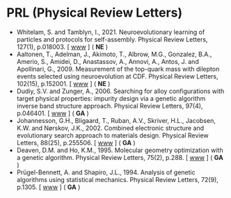 # PRL (Physical Review Letters)

* Whitelam, S. and Tamblyn, I., 2021. Neuroevolutionary learning of particles and protocols for self-assembly. Physical Review Letters, 127(1), p.018003. [ [www](https://journals.aps.org/prl/abstract/10.1103/PhysRevLett.127.018003) ] ( **NE** )
* Aaltonen, T., Adelman, J., Akimoto, T., Albrow, M.G., Gonzalez, B.A., Amerio, S., Amidei, D., Anastassov, A., Annovi, A., Antos, J. and Apollinari, G., 2009. Measurement of the top-quark mass with dilepton events selected using neuroevolution at CDF. Physical Review Letters, 102(15), p.152001. [ [www](https://journals.aps.org/prl/abstract/10.1103/PhysRevLett.102.152001) ] ( **NE** )
* Dudiy, S.V. and Zunger, A., 2006. Searching for alloy configurations with target physical properties: impurity design via a genetic algorithm inverse band structure approach. Physical Review Letters, 97(4), p.046401. [ [www](https://journals.aps.org/prl/abstract/10.1103/PhysRevLett.97.046401) ] ( **GA** )
* Johannesson, G.H., Bligaard, T., Ruban, A.V., Skriver, H.L., Jacobsen, K.W. and Nørskov, J.K., 2002. Combined electronic structure and evolutionary search approach to materials design. Physical Review Letters, 88(25), p.255506. [ [www](https://journals.aps.org/prl/abstract/10.1103/PhysRevLett.88.255506) ] ( **GA** )
* Deaven, D.M. and Ho, K.M., 1995. Molecular geometry optimization with a genetic algorithm. Physical Review Letters, 75(2), p.288. [ [www](https://journals.aps.org/prl/abstract/10.1103/PhysRevLett.75.288) ] ( **GA** )
* Prügel-Bennett, A. and Shapiro, J.L., 1994. Analysis of genetic algorithms using statistical mechanics. Physical Review Letters, 72(9), p.1305. [ [www](https://journals.aps.org/prl/abstract/10.1103/PhysRevLett.72.1305) ] ( **GA** )
